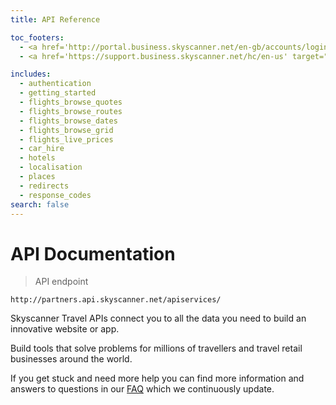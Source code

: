 ```yaml
---
title: API Reference

toc_footers:
  - <a href='http://portal.business.skyscanner.net/en-gb/accounts/login/'>Sign in to your account</a>
  - <a href='https://support.business.skyscanner.net/hc/en-us' target="_blank">FAQ and Support</a>

includes:
  - authentication
  - getting_started
  - flights_browse_quotes
  - flights_browse_routes
  - flights_browse_dates
  - flights_browse_grid
  - flights_live_prices
  - car_hire
  - hotels
  - localisation
  - places
  - redirects
  - response_codes
search: false
---
```


# API Documentation

> API endpoint

```shell
http://partners.api.skyscanner.net/apiservices/

```
Skyscanner Travel APIs connect you to all the data you need to build an innovative website or app.

Build tools that solve problems for millions of travellers and travel retail businesses around the world.


<aside class="notice">
If you get stuck and need more help you can find more information and answers to questions in our <a href='https://support.business.skyscanner.net/hc/en-us' target="_blank">FAQ</a> which we continuously update.
</aside>








